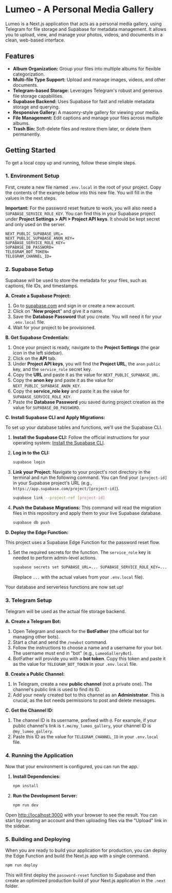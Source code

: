 # Lumeo - A Personal Media Gallery

Lumeo is a Next.js application that acts as a personal media gallery, using Telegram for file storage and Supabase for metadata management. It allows you to upload, view, and manage your photos, videos, and documents in a clean, web-based interface.

## Features

-   **Album Organization:** Group your files into multiple albums for flexible categorization.
-   **Multi-file Type Support:** Upload and manage images, videos, and other documents.
-   **Telegram-based Storage:** Leverages Telegram's robust and generous file storage capabilities.
-   **Supabase Backend:** Uses Supabase for fast and reliable metadata storage and querying.
-   **Responsive Gallery:** A masonry-style gallery for viewing your media.
-   **File Management:** Edit captions and manage your files across multiple albums.
-   **Trash Bin:** Soft-delete files and restore them later, or delete them permanently.

## Getting Started

To get a local copy up and running, follow these simple steps.

### 1. Environment Setup

First, create a new file named `.env.local` in the root of your project. Copy the contents of the example below into this new file. You will fill in the values in the next steps.

**Important:** For the password reset feature to work, you will also need a `SUPABASE_SERVICE_ROLE_KEY`. You can find this in your Supabase project under **Project Settings > API > Project API keys**. It should be kept secret and only used on the server.

```
NEXT_PUBLIC_SUPABASE_URL=
NEXT_PUBLIC_SUPABASE_ANON_KEY=
SUPABASE_SERVICE_ROLE_KEY=
SUPABASE_DB_PASSWORD=
TELEGRAM_BOT_TOKEN=
TELEGRAM_CHANNEL_ID=
```

### 2. Supabase Setup

Supabase will be used to store the metadata for your files, such as captions, file IDs, and timestamps.

**A. Create a Supabase Project:**

1.  Go to [supabase.com](https://supabase.com) and sign in or create a new account.
2.  Click on "**New project**" and give it a name.
3.  Save the **Database Password** that you create. You will need it for your `.env.local` file.
4.  Wait for your project to be provisioned.

**B. Get Supabase Credentials:**

1.  Once your project is ready, navigate to the **Project Settings** (the gear icon in the left sidebar).
2.  Click on the **API** tab.
3.  Under **Project API keys**, you will find the **Project URL**, the `anon` `public` key, and the `service_role` secret key.
4.  Copy the **URL** and paste it as the value for `NEXT_PUBLIC_SUPABASE_URL`.
5.  Copy the **anon key** and paste it as the value for `NEXT_PUBLIC_SUPABASE_ANON_KEY`.
6.  Copy the **service_role key** and paste it as the value for `SUPABASE_SERVICE_ROLE_KEY`.
7.  Paste the **Database Password** you saved during project creation as the value for `SUPABASE_DB_PASSWORD`.

**C. Install Supabase CLI and Apply Migrations:**

To set up your database tables and functions, we'll use the Supabase CLI.

1.  **Install the Supabase CLI:** Follow the official instructions for your operating system: [Install the Supabase CLI](https://supabase.com/docs/guides/cli/getting-started).

2.  **Log in to the CLI:**
    ```bash
    supabase login
    ```

3.  **Link your Project:** Navigate to your project's root directory in the terminal and run the following command. You can find your `[project-id]` in your Supabase project's URL (e.g., `https://app.supabase.com/project/[project-id]`).
    ```bash
    supabase link --project-ref [project-id]
    ```

4.  **Push the Database Migrations:** This command will read the migration files in this repository and apply them to your live Supabase database.
    ```bash
    supabase db push
    ```

**D. Deploy the Edge Function:**

This project uses a Supabase Edge Function for the password reset flow.

1. Set the required secrets for the function. The `service_role` key is needed to perform admin-level actions.
    ```bash
    supabase secrets set SUPABASE_URL=... SUPABASE_SERVICE_ROLE_KEY=...
    ```
   (Replace `...` with the actual values from your `.env.local` file).

Your database and serverless functions are now set up!

### 3. Telegram Setup

Telegram will be used as the actual file storage backend.

**A. Create a Telegram Bot:**

1.  Open Telegram and search for the **BotFather** (the official bot for managing other bots).
2.  Start a chat and send the `/newbot` command.
3.  Follow the instructions to choose a name and a username for your bot. The username must end in "bot" (e.g., `LumeoGalleryBot`).
4.  BotFather will provide you with a **bot token**. Copy this token and paste it as the value for `TELEGRAM_BOT_TOKEN` in your `.env.local` file.

**B. Create a Public Channel:**

1.  In Telegram, create a new **public channel** (not a private one). The channel's public link is used to find its ID.
2.  Add your newly created bot to this channel as an **Administrator**. This is crucial, as the bot needs permissions to post and delete messages.

**C. Get the Channel ID:**

1.  The channel ID is its username, prefixed with `@`. For example, if your public channel's link is `t.me/my_lumeo_gallery`, your channel ID is `@my_lumeo_gallery`.
2.  Paste this ID as the value for `TELEGRAM_CHANNEL_ID` in your `.env.local` file.

### 4. Running the Application

Now that your environment is configured, you can run the app.

1.  **Install Dependencies:**
    ```bash
    npm install
    ```
2.  **Run the Development Server:**
    ```bash
    npm run dev
    ```

Open [http://localhost:3000](http://localhost:3000) with your browser to see the result. You can start by creating an account and then uploading files via the "Upload" link in the sidebar.

### 5. Building and Deploying

When you are ready to build your application for production, you can deploy the Edge Function and build the Next.js app with a single command.

```bash
npm run deploy
```

This will first deploy the `password-reset` function to Supabase and then create an optimized production build of your Next.js application in the `.next` folder.
